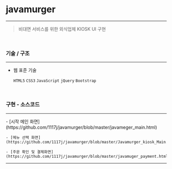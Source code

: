 # javamurger 
<hr />

>비대면 서비스를 위한 외식업체 KIOSK UI 구현

<br>

### 기술 / 구조 

<hr />

- 웹 표준 기술

  `HTML5` `CSS3` `JavaScript` `jQuery` `Bootstrap` 

<br>

### 구현 - 소스코드

<hr />
    - [시작 메인 화면](https://github.com/1117j/javamurger/blob/master/javameger_main.html)
    
    - [메뉴 선택 화면](https://github.com/1117j/javamurger/blob/master/Javamurger_kiosk_Main.html)
    
    - [주문 확인 및 결제화면](https://github.com/1117j/javamurger/blob/master/javamuger_payment.html)

<hr />



  
